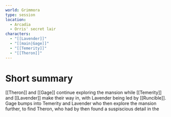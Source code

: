 ```yaml
---
world: Grimmora
type: session
location:
  - Arcadia
  - Orris' secret lair
characters:
  - "[[Lavender]]"
  - "[[main|Gage]]"
  - "[[Temerity]]"
  - "[[Theron]]"
---
```

# Short summary
[[Theron]] and [[Gage]] continue exploring the mansion while [[Temerity]] and [[Lavender]] make their way in, with Lavender being led by [[Runcible]]. Gage bumps into Temerity and Lavender who then explore the mansion further, to find Theron, who had by then found a suspiscious detail in the 